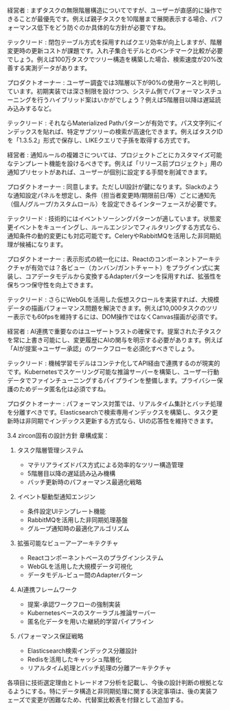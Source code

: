 <interaction>
経営者 : まずタスクの無限階層構造についてですが、ユーザーが直感的に操作できることが最優先です。例えば親子タスクを10階層まで展開表示する場合、パフォーマンス低下をどう防ぐのか具体的な方針が必要ですね。

テックリード : 閉包テーブル方式を採用すればクエリ効率が向上しますが、階層変更時の更新コストが課題です。入れ子集合モデルとのベンチマーク比較が必要でしょう。例えば100万タスクでツリー構造を構築した場合、検索速度が20%改善する実測データがあります。

プロダクトオーナー : ユーザー調査では3階層以下が90%の使用ケースと判明しています。初期実装では深さ制限を設けつつ、システム側でパフォーマンスチューニングを行うハイブリッド案はいかがでしょう？例えば5階層目以降は遅延読み込みするなど。

テックリード : それならMaterialized Pathパターンが有効です。パス文字列にインデックスを貼れば、特定サブツリーの検索が高速化できます。例えばタスクIDを「1.3.5.2」形式で保存し、LIKEクエリで子孫を取得する方式です。

経営者 : 通知ルールの複雑さについては、プロジェクトごとにカスタマイズ可能なテンプレート機能を設けるべきです。例えば「リリース前プロジェクト」用の通知プリセットがあれば、ユーザーが個別に設定する手間を削減できます。

プロダクトオーナー : 同意します。ただしUI設計が鍵になります。Slackのような通知設定パネルを想定し、条件（担当者変更時/期限前日/等）ごとに通知先（個人/グループ/カスタムロール）を設定できるインターフェースが必要です。

テックリード : 技術的にはイベントソーシングパターンが適しています。状態変更イベントをキューイングし、ルールエンジンでフィルタリングする方式なら、通知条件の動的変更にも対応可能です。CeleryやRabbitMQを活用した非同期処理が候補になります。

プロダクトオーナー : 表示形式の統一化には、Reactのコンポーネントアーキテクチャが有効では？各ビュー（カンバン/ガントチャート）をプラグイン式に実装し、コアデータモデルから変換するAdapterパターンを採用すれば、拡張性を保ちつつ保守性を向上できます。

テックリード : さらにWebGLを活用した仮想スクロールを実装すれば、大規模データの描画パフォーマンス問題を解決できます。例えば10,000タスクのツリー表示でも60fpsを維持するには、DOM操作ではなくCanvas描画が必須です。

経営者 : AI連携で重要なのはユーザートラストの確保です。提案された子タスクを常に上書き可能にし、変更履歴にAIの関与を明示する必要があります。例えば「AIが提案→ユーザー承認」のワークフローを必須化すべきでしょう。

テックリード : 機械学習モデルはコンテナ化してAPI経由で連携するのが現実的です。Kubernetesでスケーリング可能な推論サーバーを構築し、ユーザー行動データでファインチューニングするパイプラインを整備します。プライバシー保護のためデータ匿名化は必須ですね。

プロダクトオーナー : パフォーマンス対策では、リアルタイム集計とバッチ処理を分離すべきです。Elasticsearchで検索専用インデックスを構築し、タスク更新時は非同期でインデックス更新する方式なら、UIの応答性を維持できます。
</interaction>

<conclusion>
3.4 zircon固有の設計方針 章構成案：

1. タスク階層管理システム
   - マテリアライズドパス方式による効率的なツリー構造管理
   - 5階層目以降の遅延読み込み機構
   - バッチ更新時のパフォーマンス最適化戦略

2. イベント駆動型通知エンジン
   - 条件設定UIテンプレート機能
   - RabbitMQを活用した非同期処理基盤
   - グループ通知時の最適化アルゴリズム

3. 拡張可能なビューアーアーキテクチャ
   - Reactコンポーネントベースのプラグインシステム
   - WebGLを活用した大規模データ可視化
   - データモデル-ビュー間のAdapterパターン

4. AI連携フレームワーク
   - 提案-承認ワークフローの強制実装
   - Kubernetesベースのスケーラブル推論サーバー
   - 匿名化データを用いた継続的学習パイプライン

5. パフォーマンス保証戦略
   - Elasticsearch検索インデックス分離設計
   - Redisを活用したキャッシュ階層化
   - リアルタイム処理とバッチ処理の分離アーキテクチャ

各項目に技術選定理由とトレードオフ分析を記載し、今後の設計判断の根拠となるようにする。特にデータ構造と非同期処理に関する決定事項は、後の実装フェーズで変更が困難なため、代替案比較表を付録として追加する。
</conclusion>
